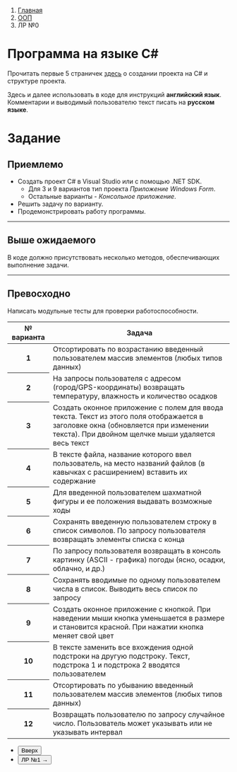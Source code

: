 <ol class="breadcrumb">
  <li class="breadcrumb-item"><a href="{{ site.baseurl }}">Главная</a></li>
  <li class="breadcrumb-item"><a href="{{ site.baseurl }}/OOP/index.html">ООП</a></li>
  <li class="breadcrumb-item active">ЛР №0</li>
</ol>

# Программа на языке C#

Прочитать первые 5 страничек [здесь](https://metanit.com/sharp/tutorial/1.1.php) о создании проекта на C# и структуре проекта.

Здесь и далее использовать в коде для инструкций **английский язык**. Комментарии и выводимый пользователю текст писать на **русском языке**.

# Задание

## Приемлемо

* Создать проект C# в Visual Studio или с помощью .NET SDK.
  * Для 3 и 9 вариантов тип проекта *Приложение Windows Form*.
  * Остальные варианты - *Консольное приложение*.
* Решить задачу по варианту.
* Продемонстрировать работу программы.

___

## Выше ожидаемого

В коде должно присутствовать несколько методов, обеспечивающих выполнение задачи.

___

## Превосходно

Написать модульные тесты для проверки работоспособности.

<div class="table-responsive">
<table class="table table-hover border-primary  table-bordered">
  <thead>
    <tr class="table-dark">
      <th scope="col">№ варианта</th>
      <th scope="col">Задача</th>
    </tr>
  </thead>
  <tbody>
    <tr>
      <th scope="row">1</th>
      <td>Отсортировать по возрастанию введенный пользователем массив элементов (любых типов данных)</td>
    </tr>
    <tr>
      <th scope="row">2</th>
      <td>На запросы пользователя с адресом (город/GPS-координаты) возвращать температуру, влажность и количество осадков</td>
    </tr>
    <tr>
      <th scope="row">3</th>
      <td>Создать оконное приложение с полем для ввода текста. Текст из этого поля отображается в заголовке окна (обновляется при изменении текста). При двойном щелчке мыши удаляется весь текст</td>
    </tr>
    <tr>
      <th scope="row">4</th>
      <td>В тексте файла, название которого ввел пользователь, на место названий файлов (в кавычках с расширением) вставить их содержание</td>
    </tr>
    <tr>
      <th scope="row">5</th>
      <td>Для введенной пользователем шахматной фигуры и ее положения выдавать возможные ходы</td>
    </tr>
    <tr>
      <th scope="row">6</th>
      <td>Сохранять введенную пользователем строку в список символов. По запросу пользователя возвращать элементы списка с конца</td>
    </tr>
    <tr>
      <th scope="row">7</th>
      <td>По запросу пользователя возвращать в консоль картинку (ASCII - графика) погоды (ясно, осадки, облачно, и др.)</td>
    </tr>
    <tr>
      <th scope="row">8</th>
      <td>Сохранять вводимые по одному пользователем числа в список. Выводить весь список по запросу</td>
    </tr>
    <tr>
      <th scope="row">9</th>
      <td>Создать оконное приложение с кнопкой. При наведении мыши кнопка уменьшается в размере и становится красной. При нажатии кнопка меняет свой цвет</td>
    </tr>
    <tr>
      <th scope="row">10</th>
      <td>В тексте заменить все вхождения одной подстроки на другую подстроку. Текст, подстрока 1 и подстрока 2 вводятся пользователем</td>
    </tr>
    <tr>
      <th scope="row">11</th>
      <td>Отсортировать по убыванию введенный пользователем массив элементов (любых типов данных)</td>
    </tr>
    <tr>
      <th scope="row">12</th>
      <td>Возвращать пользователю по запросу случайное число. Пользователь может указывать или не указывать интервал</td>
    </tr>
   </tbody>
</table>
</div>


 <div class="row">
   <div class="col-lg-12">
     <ul class="list-unstyled">
       <li class="float-end">
         <button type="button" class="btn btn-outline-primary" onclick="window.location.href='#задание';">Вверх</button>
       </li>
       <li   class="float-end">
         <button type="button" class="btn btn-primary" onclick="window.location.href='{{ site.baseurl }}/OOP/labs/lab1.html';">ЛР №1 →</button>
       </li>
     </ul>
   </div>
 </div>
